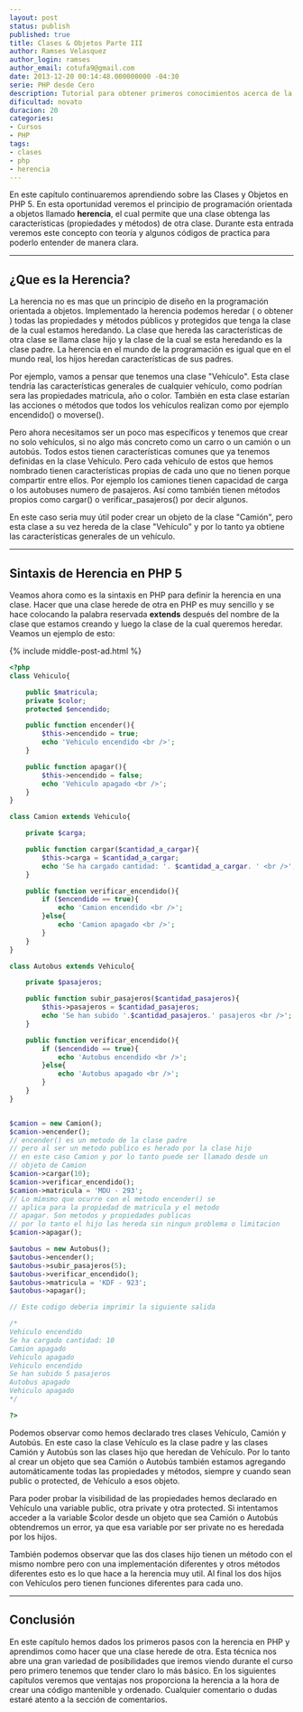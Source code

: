 ```yaml
---
layout: post
status: publish
published: true
title: Clases & Objetos Parte III
author: Ramses Velasquez
author_login: ramses
author_email: cotufa9@gmail.com
date: 2013-12-20 00:14:48.000000000 -04:30
serie: PHP desde Cero
description: Tutorial para obtener primeros conocimientos acerca de la herencia en PHP 5 y como aplicarla.
dificultad: novato
duracion: 20
categories:
- Cursos
- PHP
tags:
- clases
- php
- herencia
---
```

<p>En este capítulo continuaremos aprendiendo sobre las Clases y Objetos en PHP 5. En esta oportunidad veremos el principio de programación orientada a objetos llamado <strong>herencia</strong>, el cual permite que una clase obtenga las características (propiedades y métodos) de otra clase. Durante esta entrada veremos este concepto con teoría y algunos códigos de practica para poderlo entender de manera clara.</p>

<hr />

<h2>¿Que es la Herencia?</h2>

<p>La herencia no es mas que un principio de diseño en la programación orientada a objetos. Implementado la herencia podemos heredar ( o obtener ) todas las propiedades y métodos públicos y protegidos que tenga la clase de la cual estamos heredando. La clase que hereda las características de otra clase se llama clase hijo y la clase de la cual se esta heredando es la clase padre. La herencia en el mundo de la programación es igual que en el mundo real, los hijos heredan características de sus padres.</p>

<p>Por ejemplo, vamos a pensar que tenemos una clase "Vehículo". Esta clase tendría las características generales de cualquier vehículo, como podrían sera las propiedades matricula, año o color. También en esta clase estarían las acciones o métodos que todos los vehículos realizan como por ejemplo encendido() o moverse().</p>

<p>Pero ahora necesitamos ser un poco mas específicos y tenemos que crear no solo vehículos, si no algo más concreto como un carro o un camión o un autobús. Todos estos tienen características comunes que ya tenemos definidas en la clase Vehículo. Pero cada vehículo de estos que hemos nombrado tienen características propias de cada uno que no tienen porque compartir entre ellos. Por ejemplo los camiones tienen capacidad de carga o los autobuses numero de pasajeros. Así como también tienen métodos propios como cargar() o verificar_pasajeros() por decir algunos.</p>

<p>En este caso seria muy útil poder crear un objeto de la clase "Camión", pero esta clase a su vez hereda de la clase "Vehículo" y por lo tanto ya obtiene las características generales de un vehículo.</p>

<hr />

<h2>Sintaxis de Herencia en PHP 5</h2>

<p>Veamos ahora como es la sintaxis en PHP para definir la herencia en una clase. Hacer que una clase herede de otra en PHP es muy sencillo y se hace colocando la palabra reservada <strong>extends</strong> después del nombre de la clase que estamos creando y luego la clase de la cual queremos heredar. Veamos un ejemplo de esto:</p>

{% include middle-post-ad.html %}

```php
<?php
class Vehiculo{

    public $matricula;
    private $color;
    protected $encendido;

    public function encender(){
        $this->encendido = true;
        echo 'Vehiculo encendido <br />';
    }

    public function apagar(){
        $this->encendido = false;
        echo 'Vehiculo apagado <br />';
    }
}

class Camion extends Vehiculo{

    private $carga;

    public function cargar($cantidad_a_cargar){
        $this->carga = $cantidad_a_cargar;
        echo 'Se ha cargado cantidad: '. $cantidad_a_cargar. ' <br />';
    }

    public function verificar_encendido(){
        if ($encendido == true){
            echo 'Camion encendido <br />';
        }else{
            echo 'Camion apagado <br />';
        }
    }
}

class Autobus extends Vehiculo{

    private $pasajeros;

    public function subir_pasajeros($cantidad_pasajeros){
        $this->pasajeros = $cantidad_pasajeros;
        echo 'Se han subido '.$cantidad_pasajeros.' pasajeros <br />';
    }

    public function verificar_encendido(){
        if ($encendido == true){
            echo 'Autobus encendido <br />';
        }else{
            echo 'Autobus apagado <br />';
        }
    }
}


$camion = new Camion();
$camion->encender();
// encender() es un metodo de la clase padre
// pero al ser un metodo publico es herado por la clase hijo
// en este caso Camion y por lo tanto puede ser llamado desde un
// objeto de Camion
$camion->cargar(10);
$camion->verificar_encendido();
$camion->matricula = 'MDU - 293';
// Lo mimsmo que ocurre con el metodo encender() se
// aplica para la propiedad de matricula y el metodo
// apagar. Son metodos y propiedades publicas
// por lo tanto el hijo las hereda sin ningun problema o limitacion
$camion->apagar();

$autobus = new Autobus();
$autobus->encender();
$autobus->subir_pasajeros(5);
$autobus->verificar_encendido();
$autobus->matricula = 'KDF - 923';
$autobus->apagar();

// Este codigo deberia imprimir la siguiente salida

/*
Vehiculo encendido
Se ha cargado cantidad: 10
Camion apagado
Vehi­culo apagado
Vehiculo encendido
Se han subido 5 pasajeros
Autobus apagado
Vehiculo apagado
*/

?>
```

<p>Podemos observar como hemos declarado tres clases Vehículo, Camión y Autobús. En este caso la clase Vehículo es la clase padre y las clases Camión y Autobús son las clases hijo que heredan de Vehículo. Por lo tanto al crear un objeto que sea Camión o Autobús también estamos agregando automáticamente todas las propiedades y métodos, siempre y cuando sean public o protected, de Vehículo a esos objeto.</p>

<p>Para poder probar la visibilidad de las propiedades hemos declarado en Vehículo una variable public, otra private y otra protected. Si intentamos acceder a la variable $color desde un objeto que sea Camión o Autobús obtendremos un error, ya que esa variable por ser private no es heredada por los hijos.</p>

<p>También podemos observar que las dos clases hijo tienen un método con el mismo nombre pero con una implementación diferentes y otros métodos diferentes esto es lo que hace a la herencia muy util. Al final los dos hijos con Vehículos pero tienen funciones diferentes para cada uno.</p>

<hr />

<h2>Conclusión</h2>

<p>En este capítulo hemos dados los primeros pasos con la herencia en PHP y aprendimos como hacer que una clase herede de otra. Esta técnica nos abre una gran variedad de posibilidades que iremos viendo durante el curso pero primero tenemos que tender claro lo más básico. En los siguientes capítulos veremos que ventajas nos proporciona la herencia a la hora de crear una código mantenible y ordenado. Cualquier comentario o dudas estaré atento a la sección de comentarios.</p>
